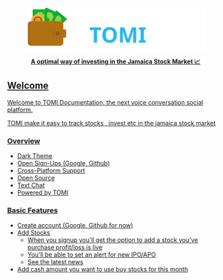<a href=""><p align="center">
<img height=100 src="https://github.com/GarretTomlin/Budgeting-web-app-monorepo/blob/main/docs/logo.svg"/>
<p align="center">
  <strong>A optimal way of investing in the Jamaica Stock Market 📈</strong>
</p>

## Welcome
Welcome to TOMI Documentation, the next voice conversation social platform.

TOMI make it easy to track stocks , invest etc in the jamaica stock market

### Overview
- Dark Theme
- Open Sign-Ups (Google, Github)
- Cross-Platform Support
- Open Source
- Text Chat
- Powered by TOMI

### Basic Features
- Create account (Google, Github for now)
- Add Stocks 
  - When you signup you'll get the option to add a stock you've purchase profit/loss is live
  - You'll be able to set an alert for new IPO/APO
  - See the latest news
- Add cash amount you want to use buy stocks for this month
 